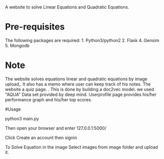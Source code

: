 
A website to solve Linear Equations and Quadratic Equations.

# Pre-requisites
The following packages are required:
	1. Python3/python2
	2. Flask 
	4. Gensim 
	5. Mongodb 


# Note 
The website solves equations linear and quadratic equations by image upload,. It also has a memo where user can keep track of his notes. The website a quiz page. . This is done by building a doc2vec model. we used "AQUA" Data set provided by deep mind. Userprofile page provides his/her performance graph and his/her top scores.


#Usage


python3 main.py

Then open your browser and enter 127.0.0.1:5000/

Click Create an account then signin

To Solve Equation in the image Select images from image folder and upload it.





